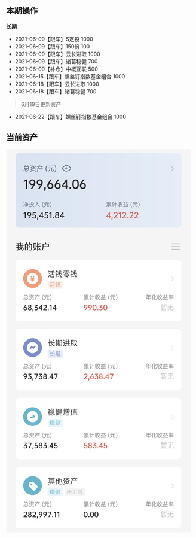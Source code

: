 ## 本期操作

**长期**

- 2021-06-09【跟车】S定投 1000
- 2021-06-09【跟车】150份 100
- 2021-06-09【跟车】云长进取 1000
- 2021-06-09【跟车】诸葛稳健 700
- 2021-06-09【补仓】中概互联 500
- 2021-06-15【跟车】螺丝钉指数基金组合 1000
- 2021-06-18【跟车】云长进取 1000
- 2021-06-18【跟车】诸葛稳健 700

> 6月19日更新资产

- 2021-06-22【跟车】螺丝钉指数基金组合 1000

## 当前资产

![2021-06-26](images/2021-06-26.jpeg)